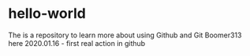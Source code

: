 # hello-world
The is a repository to learn more about using Github and Git
Boomer313 here
2020.01.16 - first real action in github

